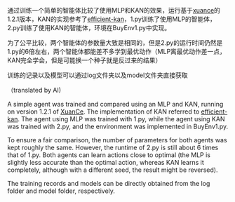 通过训练一个简单的智能体比较了使用MLP和KAN的效果，运行基于[xuance](https://xuance.readthedocs.io/en/latest/index.html)的1.2.1版本，KAN的实现参考了[efficient-kan](https://github.com/Blealtan/efficient-kan)，1.py训练了使用MLP的智能体，2.py训练了使用KAN的智能体，环境在BuyEnv1.py中实现。

为了公平比较，两个智能体的参数量大致是相同的，但是2.py的运行时间仍然是1.py的6倍左右，两个智能体都能差不多学到最优动作（MLP离最优动作差一点，KAN完全学会，但是可能换一个种子就是反过来的结果）

训练的记录以及模型可以通过log文件夹以及model文件夹直接获取

（translated by AI)

A simple agent was trained and compared using an MLP and KAN, running on version 1.2.1 of [XuanCe](https://xuance.readthedocs.io/en/latest/index.html). The implementation of KAN referred to [efficient-kan](https://github.com/Blealtan/efficient-kan). The agent using MLP was trained with 1.py, while the agent using KAN was trained with 2.py, and the environment was implemented in BuyEnv1.py.

To ensure a fair comparison, the number of parameters for both agents was kept roughly the same. However, the runtime of 2.py is still about 6 times that of 1.py. Both agents can learn actions close to optimal (the MLP is slightly less accurate than the optimal action, whereas KAN learns it completely, although with a different seed, the result might be reversed).

The training records and models can be directly obtained from the log folder and model folder, respectively.